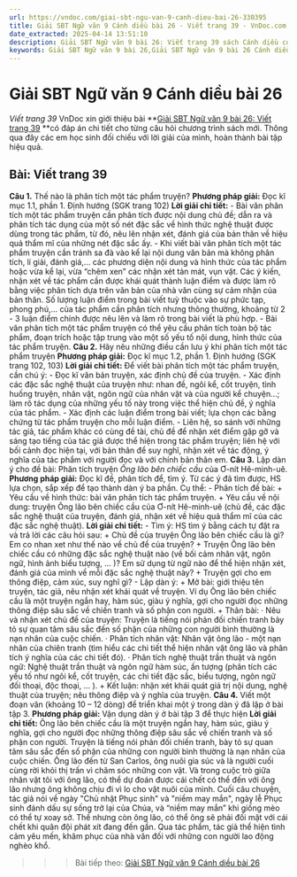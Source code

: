 ```yaml
---
url: https://vndoc.com/giai-sbt-ngu-van-9-canh-dieu-bai-26-330395
title: Giải SBT Ngữ văn 9 Cánh diều bài 26 - Viết trang 39 - VnDoc.com
date_extracted: 2025-04-14 13:51:10
description: Giải SBT Ngữ văn 9 bài 26: Viết trang 39 sách Cánh diều có đáp án chi tiết cho các bạn cùng tham khảo.
keywords: Giải SBT Ngữ văn 9 bài 26,Giải SBT Ngữ văn 9 bài 26 Cánh diều,Giải sách bài tập Ngữ văn CD lớp 9,Ngữ văn lớp 9 Cánh diều,giải bài tập ngữ văn lớp 9,bài Viết trang 39,giải SBT ngữ văn 9 CD trang 39
---
```


# Giải SBT Ngữ văn 9 Cánh diều bài 26
 _Viết trang 39_
VnDoc xin giới thiệu bài **[Giải SBT Ngữ văn 9 bài 26: Viết trang 39](<https://vndoc.com/giai-sbt-ngu-van-9-canh-dieu-bai-26-330395>) **có đáp án chi tiết cho từng câu hỏi chương trình sách mới. Thông qua đây các em học sinh đối chiếu với lời giải của mình, hoàn thành bài tập hiệu quả.
## Bài: Viết trang 39
**Câu 1.** Thế nào là phân tích một tác phẩm truyện?
**Phương pháp giải:**
Đọc kĩ mục 1.1, phần 1. Định hướng \(SGK trang 102\)
**Lời giải chi tiết:**
\- Bài văn phân tích một tác phẩm truyện cần phân tích được nội dung chủ đề; dẫn ra và phân tích tác dụng của một số nét đặc sắc về hình thức nghệ thuật được dùng trong tác phẩm, từ đó, nêu lên nhận xét, đánh giá của bản thân về hiệu quả thẩm mĩ của những nét đặc sắc ấy.
\- Khi viết bài văn phân tích một tác phẩm truyện cần tránh sa đà vào kể lại nội dung văn bản mà không phân tích, lí giải, đánh giá,… các phương diện nội dung và hình thức của tác phẩm hoặc vừa kể lại, vừa “chêm xen” các nhận xét tản mát, vụn vặt. Các ý kiến, nhận xét về tác phẩm cần được khái quát thành luận điểm và được làm rõ bằng việc phân tích dựa trên văn bản của nhà văn cùng sự cảm nhận của bản thân. Số lượng luận điểm trong bài viết tuỳ thuộc vào sự phức tạp, phong phú,… của tác phẩm cần phân tích nhưng thông thường, khoảng từ 2 - 3 luận điểm chính được nêu lên và làm rõ trong bài viết là phù hợp.
\- Bài văn phân tích một tác phẩm truyện có thể yêu cầu phân tích toàn bộ tác phẩm, đoạn trích hoặc tập trung vào một số yếu tố nội dung, hình thức của tác phẩm truyện.
**Câu 2.** Hãy nêu những điều cần lưu ý khi phân tích một tác phẩm truyện
**Phương pháp giải:**
Đọc kĩ mục 1.2, phần 1. Định hướng \(SGK trang 102, 103\)
**Lời giải chi tiết:**
Để viết bài phân tích một tác phẩm truyện, cần chú ý:
\- Đọc kĩ văn bản truyện, xác định chủ đề của truyện.
\- Xác định các đặc sắc nghệ thuật của truyện như: nhan đề, ngôi kể, cốt truyện, tình huống truyện, nhân vật, ngôn ngữ của nhân vật và của người kể chuyện…; làm rõ tác dụng của những yếu tố này trong việc thể hiện chủ đề, ý nghĩa của tác phẩm.
\- Xác định các luận điểm trong bài viết; lựa chọn các bằng chứng từ tác phẩm truyện cho mỗi luận điểm.
\- Liên hệ, so sánh với những tác giả, tác phẩm khác có cùng đề tài, chủ đề để nhận xét điểm gặp gỡ và sáng tạo tiếng của tác giả được thể hiện trong tác phẩm truyện; liên hệ với bối cảnh đọc hiện tại, với bản thân để suy nghĩ, nhận xét về tác động, ý nghĩa của tác phẩm với người đọc và với chính bản thân em.
**Câu 3.** Lập dàn ý cho đề bài: Phân tích truyện _Ông lão bên chiếc cầu_ của Ơ-nít Hê-minh-uê.
**Phương pháp giải:**
Đọc kĩ đề, phân tích để, tìm ý. Từ các ý đã tìm được, HS lựa chọn, sắp xếp để tạo thành dàn ý ba phần. Cụ thể:
\- Phân tích đề bài:
\+ Yêu cầu về hình thức: bài văn phân tích tác phẩm truyện.
\+ Yêu cầu về nội dung: truyện Ông lão bên chiếc cầu của Ơ-nít Hê-minh-uê \(chủ đề, các đặc sắc nghệ thuật của truyện, đánh giá, nhận xét về hiệu quả thẩm mĩ của các đặc sắc nghệ thuật\).
**Lời giải chi tiết:**
\- Tìm ý: HS tìm ý bằng cách tự đặt ra và trả lời các câu hỏi sau:
\+ Chủ đề của truyện Ông lão bên chiếc cầu là gì? Em co nhan xet như thế nào về chủ đề của truyện?
\+ Truyện Ông lão bên chiếc cầu có những đặc sắc nghệ thuật nào \(về bối cảm nhân vật, ngôn ngữ, hình ảnh biểu tượng, ... \)? Em sử dụng từ ngữ nào để thể hiện nhận xét, đánh giá của mình về mỗi đặc sắc nghệ thuật này?
\+ Truyện gợi cho em thông điệp, cảm xúc, suy nghĩ gì?
\- Lập dàn ý:
\+ Mở bài: giới thiệu tên truyện, tác giả, nêu nhận xét khái quát về truyện. Ví dụ Ông lão bên chiếc cầu là một truyện ngắn hay, hàm súc, giàu ý nghĩa, gợi cho người đọc những thông điệp sâu sắc về chiến tranh và số phận con người.
\+ Thân bài:
· Nêu và nhận xét chủ đề của truyện: Truyện là tiếng nói phản đối chiến tranh bảy tỏ sự quan tâm sâu sắc đến số phận của những con người bình thường là nạn nhân của cuộc chiến.
· Phân tích nhân vật: Nhân vật ông lão - một nạn nhân của chiên tranh \(tìm hiểu các chi tiết thể hiện nhân vật ông lão và phân tích ý nghĩa của các chi tiết đó\).
· Phân tích nghệ thuật trần thuật và ngôn ngữ: Nghệ thuật trần thuật và ngôn ngữ hàm súc, ấn tượng \(phân tích các yếu tố như ngôi kể, cốt truyện, các chi tiết đặc sắc, biểu tượng, ngôn ngữ đối thoại, độc thoại, ... \).
\+ Kết luận: nhận xét khái quát giá trị nội dung, nghệ thuật của truyện; nêu thông điệp và ý nghĩa của truyện.
**Câu 4.** Viết một đoạn văn \(khoảng 10 – 12 dòng\) để triển khai một ý trong dàn ý đã lập ở bài tập 3.
**Phương pháp giải:**
Vận dụng dàn ý ở bài tập 3 để thực hiện
**Lời giải chi tiết:**
Ông lão bên chiếc cầu là một truyện ngắn hay, hàm súc, giàu ý nghĩa, gợi cho người đọc những thông điệp sâu sắc về chiến tranh và số phận con người. Truyện là tiếng nói phản đối chiến tranh, bày tỏ sự quan tâm sâu sắc đến số phận của những con người bình thường là nạn nhân của cuộc chiến. Ông lão đến từ San Carlos, ông nuôi gia súc và là người cuối cùng rời khỏi thị trấn vì chăm sóc những con vật. Và trong cuộc trò giữa nhân vật tôi với ông lão, có thể dự đoán được cái chết có thể đến với ông lão nhưng ông không chịu đi vì lo cho vật nuôi của mình. Cuối câu chuyện, tác giả nói về ngày "Chủ nhật Phục sinh" và "niềm may mắn", ngày lễ Phục sinh đánh dấu sự sống trở lại của Chúa, và “niềm may mắn” khi giống mèo có thể tự xoay sở. Thế nhưng còn ông lão, có thể ông sẽ phải đối mặt với cái chết khi quân đội phát xít đang đến gần. Qua tác phẩm, tác giả thể hiện tình cảm yêu mến, khâm phục của nhà văn đối với những con người lao động nghèo khổ.
>>> Bài tiếp theo: [Giải SBT Ngữ văn 9 Cánh diều bài 26](<https://vndoc.com/giai-sbt-ngu-van-9-canh-dieu-bai-27-330397>)
